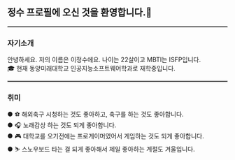 ### <h2>정수 프로필에 오신 것을 환영합니다.👋</h2>

<style>
  hr {
    border: 0.5px solid #999; /* 선의 두께와 색상을 조절할 수 있습니다. */
    margin-top: 0.5em;
    margin-bottom: 0.5em;
  }
</style>

---

### 자기소개
안녕하세요. 저의 이름은 이정수에요. 나이는 22살이고 MBTI는 ISFP입니다.<br>
🎓 현재 동양미래대학교 인공지능소프트웨어학과로 재학중입니다.

<hr>

### 취미
● ⚽ 해외축구 시청하는 것도 좋아하고, 축구를 하는 것도 좋아합니다.<br>
● 🎧 노래감상 하는 것도 되게 좋아합니다.<br>
● 🎮 대학교를 오기전에는 프로게이머였어서 게임하는 것도 되게 좋아합니다.<br>
● ⛷️ 스노우보드 타는 걸 되게 좋아해서 제일 좋아하는 계절도 겨울입니다.

